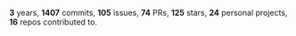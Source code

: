**3** years, **1407** commits, **105** issues, **74** PRs, **125** stars, **24** personal projects, **16** repos contributed to.
